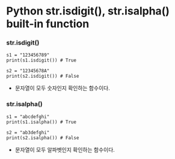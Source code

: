 <h1>Python str.isdigit(), str.isalpha() built-in function</h1>

<h3>str.isdigit()</h3>

```
s1 = "123456789"
print(s1.isdigit()) # True

s2 = "12345678A"
print(s2.isdigit()) # False
```

<ul>
	<li>문자열이 모두 숫자인지 확인하는 함수이다.</li>
</ul>

<h3>str.isalpha()</h3>

```
s1 = "abcdefghi"
print(s1.isalpha()) # True

s2 = "ab3defghi"
print(s2.isalpha()) # False
```

<ul>
	<li>문자열이 모두 알파벳인지 확인하는 함수이다.</li>
</ul>

